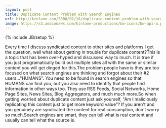 ```yaml
---
layout: post
title: Duplicate Content Problem with Search Engines
url: http://kinlane.com/2008/02/18/duplicate-content-problem-with-search-engines/
image: https://s3.amazonaws.com/kinlane-productions/bw-icons/bw-api-a.png
---
```

{% include JB/setup %}
Every time I discuss syndicated content to other sites and platforms I get the question, well what about getting in trouble for duplicate content?This is a topic that has been over-hyped and discussed way to much.  It is true if you just programatically build out multiple sites all with the same or similar content you will get dinged for this.The problem people have is they are too focused on what search engines are thinking and forgot about their #2 users..."HUMANS". You need to be found in search engines so that HUMANS can find you, but you also need to identify that people find information in other ways too.  They use RSS Feeds, Social Networks, Home Page Sites, News Sites, Blog Aggregators, and much much more.So when getting worried about duplicate content just ask yourself, "Am I maliciously replicating this content just to get more keyword value"?  If you aren't and you genuinely are syndicated the content for real consumption, don't worry so much.Search engines are smart, they can tell what is real content and usually can tell what the source is.